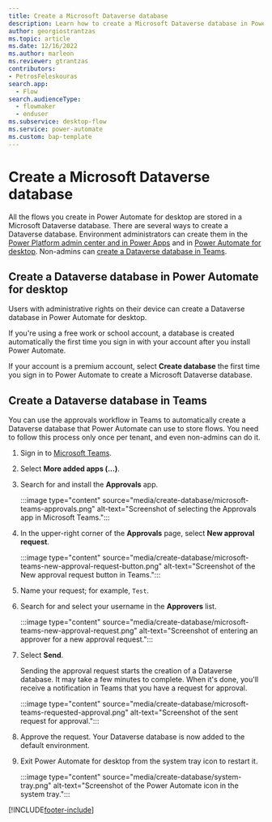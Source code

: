 ```yaml
---
title: Create a Microsoft Dataverse database
description: Learn how to create a Microsoft Dataverse database in Power Automate.
author: georgiostrantzas
ms.topic: article
ms.date: 12/16/2022
ms.author: marleon
ms.reviewer: gtrantzas
contributors:
- PetrosFeleskouras
search.app: 
  - Flow 
search.audienceType: 
  - flowmaker
  - enduser
ms.subservice: desktop-flow
ms.service: power-automate
ms.custom: bap-template
---
```


# Create a Microsoft Dataverse database

All the flows you create in Power Automate for desktop are stored in a Microsoft Dataverse database. There are several ways to create a Dataverse database. Environment administrators can create them in the [Power Platform admin center and in Power Apps](/power-platform/admin/create-database) and in [Power Automate for desktop](#create-a-dataverse-database-in-power-automate-for-desktop). Non-admins can [create a Dataverse database in Teams](#create-a-dataverse-database-in-teams).

## Create a Dataverse database in Power Automate for desktop

Users with administrative rights on their device can create a Dataverse database in Power Automate for desktop.

If you're using a free work or school account, a database is created automatically the first time you sign in with your account after you install Power Automate.

If your account is a premium account, select **Create database** the first time you sign in to Power Automate to create a Microsoft Dataverse database.

## Create a Dataverse database in Teams

You can use the approvals workflow in Teams to automatically create a Dataverse database that Power Automate can use to store flows. You need to follow this process only once per tenant, and even non-admins can do it.

1. Sign in to [Microsoft Teams](https://teams.microsoft.com/).

1. Select **More added apps (...)**.

1. Search for and install the **Approvals** app.

    :::image type="content" source="media/create-database/microsoft-teams-approvals.png" alt-text="Screenshot of selecting the Approvals app in Microsoft Teams.":::

1. In the upper-right corner of the **Approvals** page, select **New approval request**.

   :::image type="content" source="media/create-database/microsoft-teams-new-approval-request-button.png" alt-text="Screenshot of the New approval request button in Teams.":::

1. Name your request; for example, `Test`.

1. Search for and select your username in the **Approvers** list.

   :::image type="content" source="media/create-database/microsoft-teams-new-approval-request.png" alt-text="Screenshot of entering an approver for a new approval request.":::

1. Select **Send**.

    Sending the approval request starts the creation of a Dataverse database. It may take a few minutes to complete. When it's done, you'll receive a notification in Teams that you have a request for approval.

   :::image type="content" source="media/create-database/microsoft-teams-requested-approval.png" alt-text="Screenshot of the sent request for approval.":::

1. Approve the request. Your Dataverse database is now added to the default environment.

1. Exit Power Automate for desktop from the system tray icon to restart it.

   :::image type="content" source="media/create-database/system-tray.png" alt-text="Screenshot of the Power Automate icon in the system tray.":::

[!INCLUDE[footer-include](../includes/footer-banner.md)]
